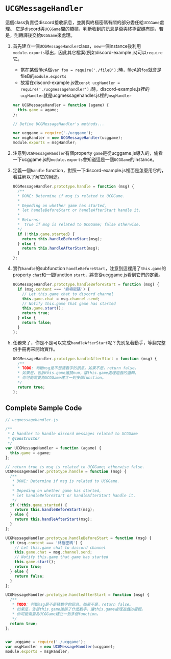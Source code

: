 # `UCGMessageHandler`

這個class負責從discord接收訊息，並將與終極密碼有關的部分委任給`UCGGame`處理。
它是discord與`UCGGame`間的橋樑，判斷收到的訊息是否與終極密碼有關，若是，則轉譯後交給`UCGGame`來處理。

1. 首先建立一個`UCGMessageHandler`class，`new`一個instance後利用`module.exports`導出，因此其它檔案(例如discord-example.js)可以`require`它。

    * 當在某個fileA做`var foo = require('./fileB');`時，fileA的`foo`就會是fileB的`module.exports`
    * 故當在discord-example.js做`const ucgHandler = require('./ucgmessagehandler');`時，discord-example.js裡的`ucgHandler`就是ucgmessagehandler.js裡的`msgHandler`

    ```javascript
    var UCGMessageHandler = function (agame) {
      this.game = agame;
    };

    // Define UCGMessageHandler's methods...

    var ucggame = require('./ucggame');
    var msgHandler = new UCGMessageHandler(ucggame);
    module.exports = msgHandler;
    ```

2. 注意到`UCGMessageHandler`有個property `game`是從ucggame.js導入的，偷看一下ucggame.js的`module.exports`會知道這是一個`UCGGame`的instance。

3. 定義一個`handle` function，對照一下discord-example.js裡面是怎麼用它的，看註解以了解它的用途。

    ```javascript
    UCGMessageHandler.prototype.handle = function (msg) {
      /**
      * DONE: Determine if msg is related to UCGGame.
      * 
      * Depeding on whether game has started,
      * let handleBeforeStart or handleAfterStart handle it.
      * 
      * Returns:
      *  true if msg is related to UCGGame; false otherwise.
      */
      if (!this.game.started) {
        return this.handleBeforeStart(msg);
      } else {
        return this.handleAfterStart(msg);
      }
    };
    ```

4. 實作`handle`的subfunction `handleBeforeStart`，注意到這裡用了`this.game`的property `chat`和一個function `start`，將會從ucggame.js看到它們的定義。
    ```javascript
    UCGMessageHandler.prototype.handleBeforeStart = function (msg) {
      if (msg.content === '終極密碼') {
        // Let this.game chat to discord channel
        this.game.chat = msg.channel.send;
        // Notify this.game that game has started
        this.game.start();
        return true;
      } else {
        return false;
      }
    };
    ```

5. 任務來了，你是不是可以完成`handleAfterStart`呢？先別急著動手，等翻完整份手冊再來開始實作。
    ```javascript
    UCGMessageHandler.prototype.handleAfterStart = function (msg) {
      /**
      * TODO: 判斷msg是不是猜數字的訊息。如果不是，return false。
      * 如果是，告訴this.game誰猜num，讓this.game處理遊戲的邏輯。
      * 你可能需要為UCGGame建立一到多個function。
      */
      return true;
    };
    ```


## Complete Sample Code

```javascript
// ucgmessagehandler.js

/**
 * A handler to handle discord messages related to UCGGame
 * @constructor
 */
var UCGMessageHandler = function (agame) {
  this.game = agame;
};

// return true is msg is related to UCGGame; otherwise false.
UCGMessageHandler.prototype.handle = function (msg) {
  /**
   * DONE: Determine if msg is related to UCGGame.
   * 
   * Depeding on whether game has started,
   * let handleBeforeStart or handleAfterStart handle it.
   */
  if (!this.game.started) {
    return this.handleBeforeStart(msg);
  } else {
    return this.handleAfterStart(msg);
  }
};

UCGMessageHandler.prototype.handleBeforeStart = function (msg) {
  if (msg.content === '終極密碼') {
    // Let this.game chat to discord channel
    this.game.chat = msg.channel.send;
    // Notify this.game that game has started
    this.game.start();
    return true;
  } else {
    return false;
  }
};

UCGMessageHandler.prototype.handleAfterStart = function (msg) {
  /**
   * TODO: 判斷msg是不是猜數字的訊息。如果不是，return false。
   * 如果是，告訴this.game誰猜了什麼數字，讓this.game處理遊戲的邏輯。
   * 你可能需要為UCGGame建立一到多個function。
   */
  return true;
};


var ucggame = require('./ucggame');
var msgHandler = new UCGMessageHandler(ucggame);
module.exports = msgHandler;

```